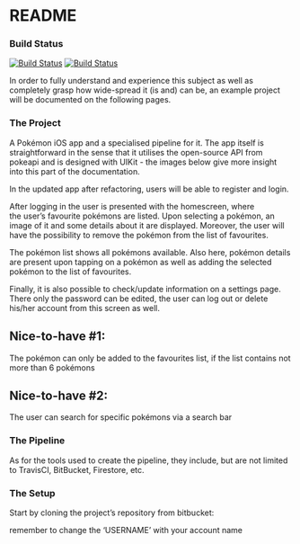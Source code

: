 # README #

### Build Status ###
[![Build Status](https://travis-ci.com/coderluka/pokedex.svg?branch=main)](https://travis-ci.com/coderluka/pokedex)
[![Build Status](https://app.bitrise.io/app/86c6ab8fd696c2d3/status.svg?token=1BpEPjgjHnMMwMWXGv907g&branch=main)](https://app.bitrise.io/app/86c6ab8fd696c2d3)

In order to fully understand and experience this subject as well as completely grasp how wide-spread it (is and) can be, an example project will be documented on the following pages.

### The Project ###
A Pokémon iOS app and a specialised pipeline for it. The app itself is straightforward in the sense that it utilises the open-source API from pokeapi and is designed with UIKit - the images below give more insight into this part of the documentation.

In the updated app after refactoring, users will be able to ​register and login​.

After logging in the user is presented with the homescreen, where the user’s ​favourite pokémons​ are listed. Upon selecting a pokémon, an image of it and some details about it are displayed. Moreover, the user will have the possibility to remove the pokémon from the list of favourites.

The pokémon list shows ​all pokémons​ available. Also here, pokémon details are present upon tapping on a pokémon as well as adding the selected pokémon to the list of favourites.

Finally, it is also possible to check/update information on a ​settings​ page. There only the password can be edited, the user can log out or delete his/her account from this screen as well.

## Nice-to-have #1: ##
The pokémon can only be added to the favourites list, if the list contains not more than 6 pokémons

## Nice-to-have #2: ##
The user can search for specific pokémons via a search bar

### The Pipeline ###
As for the tools used to create the pipeline, they include, but are not limited to TravisCI, BitBucket, Firestore, etc.

### The Setup ###
Start by cloning the project’s repository from bitbucket:

remember to change the ‘USERNAME’ with your account name
